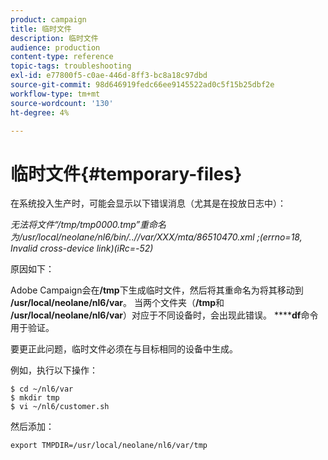 ```yaml
---
product: campaign
title: 临时文件
description: 临时文件
audience: production
content-type: reference
topic-tags: troubleshooting
exl-id: e77800f5-c0ae-446d-8ff3-bc8a18c97dbd
source-git-commit: 98d646919fedc66ee9145522ad0c5f15b25dbf2e
workflow-type: tm+mt
source-wordcount: '130'
ht-degree: 4%

---
```


# 临时文件{#temporary-files}

在系统投入生产时，可能会显示以下错误消息（尤其是在投放日志中）：

*无法将文件“/tmp/tmp0000.tmp”重命名为/usr/local/neolane/nl6/bin/..//var/XXX/mta/86510470.xml ;(errno=18, Invalid cross-device link)(iRc=-52)*

原因如下：

Adobe Campaign会在&#x200B;**/tmp**&#x200B;下生成临时文件，然后将其重命名为将其移动到&#x200B;**/usr/local/neolane/nl6/var**。 当两个文件夹（**/tmp**&#x200B;和&#x200B;**/usr/local/neolane/nl6/var**）对应于不同设备时，会出现此错误。 ******df**&#x200B;命令用于验证。

要更正此问题，临时文件必须在与目标相同的设备中生成。

例如，执行以下操作：

```
$ cd ~/nl6/var
$ mkdir tmp
$ vi ~/nl6/customer.sh
```

然后添加：

```
export TMPDIR=/usr/local/neolane/nl6/var/tmp 
```
